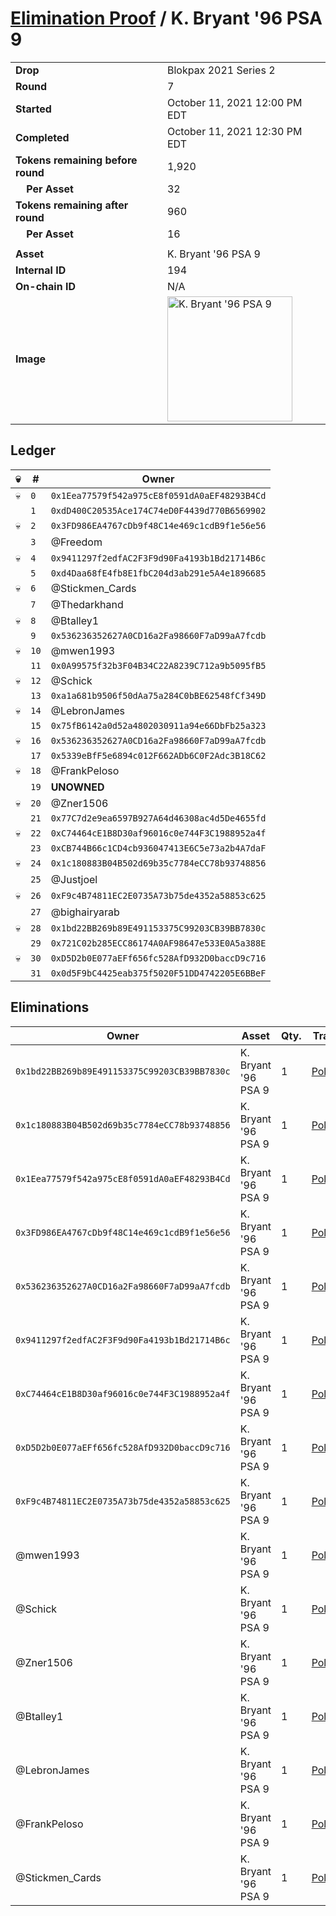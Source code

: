 # [Elimination Proof](./readme.md) / K. Bryant &#039;96 PSA 9

|||
|---|---|
| **Drop** | Blokpax 2021 Series 2 |
| **Round** | 7 |
| **Started** | October 11, 2021 12:00 PM EDT |
| **Completed** | October 11, 2021 12:30 PM EDT |
| **Tokens remaining before round** | 1,920 |
| **&nbsp;&nbsp;&nbsp;&nbsp;Per Asset** | 32 |
| **Tokens remaining after round** | 960 |
| **&nbsp;&nbsp;&nbsp;&nbsp;Per Asset** | 16 |
| | |
| **Asset** | K. Bryant &#039;96 PSA 9 |
| **Internal ID** | 194 |
| **On-chain ID** | N/A |
| **Image** | <img src="https://tcdn.blokpax.com/9484ebfa-632c-4a1e-8a18-664f2d58e2d9/e09e3bd23b2055314cb7654e59dc6671d60c0107b5f61a8cbbd2f229b1dbae83.jpg" height="200" alt="K. Bryant &#039;96 PSA 9" /> |

## Ledger

| 💀 | # | Owner |
| --- | --- | --- |
| 💀 | `0` | `0x1Eea77579f542a975cE8f0591dA0aEF48293B4Cd` |
|  | `1` | `0xdD400C20535Ace174C74eD0F4439d770B6569902` |
| 💀 | `2` | `0x3FD986EA4767cDb9f48C14e469c1cdB9f1e56e56` |
|  | `3` | @Freedom |
| 💀 | `4` | `0x9411297f2edfAC2F3F9d90Fa4193b1Bd21714B6c` |
|  | `5` | `0xd4Daa68fE4fb8E1fbC204d3ab291e5A4e1896685` |
| 💀 | `6` | @Stickmen_Cards |
|  | `7` | @Thedarkhand |
| 💀 | `8` | @Btalley1 |
|  | `9` | `0x536236352627A0CD16a2Fa98660F7aD99aA7fcdb` |
| 💀 | `10` | @mwen1993 |
|  | `11` | `0x0A99575f32b3F04B34C22A8239C712a9b5095fB5` |
| 💀 | `12` | @Schick |
|  | `13` | `0xa1a681b9506f50dAa75a284C0bBE62548fCf349D` |
| 💀 | `14` | @LebronJames |
|  | `15` | `0x75fB6142a0d52a4802030911a94e66DbFb25a323` |
| 💀 | `16` | `0x536236352627A0CD16a2Fa98660F7aD99aA7fcdb` |
|  | `17` | `0x5339eBfF5e6894c012F662ADb6C0F2Adc3B18C62` |
| 💀 | `18` | @FrankPeloso |
|  | `19` | **UNOWNED** |
| 💀 | `20` | @Zner1506 |
|  | `21` | `0x77C7d2e9ea6597B927A64d46308ac4d5De4655fd` |
| 💀 | `22` | `0xC74464cE1B8D30af96016c0e744F3C1988952a4f` |
|  | `23` | `0xCB744B66c1CD4cb936047413E6C5e73a2b4A7daF` |
| 💀 | `24` | `0x1c180883B04B502d69b35c7784eCC78b93748856` |
|  | `25` | @Justjoel |
| 💀 | `26` | `0xF9c4B74811EC2E0735A73b75de4352a58853c625` |
|  | `27` | @bighairyarab |
| 💀 | `28` | `0x1bd22BB269b89E491153375C99203CB39BB7830c` |
|  | `29` | `0x721C02b285ECC86174A0AF98647e533E0A5a388E` |
| 💀 | `30` | `0xD5D2b0E077aEFf656fc528AfD932D0baccD9c716` |
|  | `31` | `0x0d5F9bC4425eab375f5020F51DD4742205E6BBeF` |


## Eliminations

| Owner | Asset | Qty. | Transaction |
| --- | --- | --- | --- |
| `0x1bd22BB269b89E491153375C99203CB39BB7830c` | K. Bryant '96 PSA 9 | 1 | [Polygonscan](https://polygonscan.com/tx/0x67da29743c6fc7f5f17b163afe606dc853ffd7025930c99c191f3510e37a0d93) |
| `0x1c180883B04B502d69b35c7784eCC78b93748856` | K. Bryant '96 PSA 9 | 1 | [Polygonscan](https://polygonscan.com/tx/0x7a841e51921b24ad08080e6d8036451a144a7f1c4dc72a632248448681725c2d) |
| `0x1Eea77579f542a975cE8f0591dA0aEF48293B4Cd` | K. Bryant '96 PSA 9 | 1 | [Polygonscan](https://polygonscan.com/tx/0xe0e1406c09cae59af0e813f02e6954c745cfbab96651853395439fad796f0aaf) |
| `0x3FD986EA4767cDb9f48C14e469c1cdB9f1e56e56` | K. Bryant '96 PSA 9 | 1 | [Polygonscan](https://polygonscan.com/tx/0x4fba7188044ac546d3080d2ac3bc9d3a839bc32fe6b5bda3f37386c9bbb525a3) |
| `0x536236352627A0CD16a2Fa98660F7aD99aA7fcdb` | K. Bryant '96 PSA 9 | 1 | [Polygonscan](https://polygonscan.com/tx/0x836dae31f891c13f3298d1eeb33aab1d5cd667e35c43af4802e0bd70193bb1df) |
| `0x9411297f2edfAC2F3F9d90Fa4193b1Bd21714B6c` | K. Bryant '96 PSA 9 | 1 | [Polygonscan](https://polygonscan.com/tx/0xde80f3c1a2c2a65882ca28083fb507e64d41c901c60f13f020ca39be26270731) |
| `0xC74464cE1B8D30af96016c0e744F3C1988952a4f` | K. Bryant '96 PSA 9 | 1 | [Polygonscan](https://polygonscan.com/tx/0xef2c54551b2504496d3dd4a2bd35d99ca148a24a06504e598115aba9d8582287) |
| `0xD5D2b0E077aEFf656fc528AfD932D0baccD9c716` | K. Bryant '96 PSA 9 | 1 | [Polygonscan](https://polygonscan.com/tx/0x6e0fbc983f174c6dabb98e14d811478bd30d81f00f5479ca839868cec83b8abf) |
| `0xF9c4B74811EC2E0735A73b75de4352a58853c625` | K. Bryant '96 PSA 9 | 1 | [Polygonscan](https://polygonscan.com/tx/0x08a833176e20743bf321b105aad6aaa45ffff07ac372d83ad1dbe759df671ab2) |
| @mwen1993 | K. Bryant '96 PSA 9 | 1 | [Polygonscan](https://polygonscan.com/tx/0x93ccb29a314a487386dcd03d9ebcc96a52e48ed025c99bb187b8158d08a8ab71) |
| @Schick | K. Bryant '96 PSA 9 | 1 | [Polygonscan](https://polygonscan.com/tx/0x84bc5d795c7e9f768a4b0c39229a82d60c2054a2c7dc202cee2a640d2b075e99) |
| @Zner1506 | K. Bryant '96 PSA 9 | 1 | [Polygonscan](https://polygonscan.com/tx/0x3cf7e08e9cea4c6c44103c224d00da31cf37b79daedcc1e6b85c4cb7e62d702c) |
| @Btalley1 | K. Bryant '96 PSA 9 | 1 | [Polygonscan](https://polygonscan.com/tx/0x1774952848786ed92a353052fb6f3a4121807a15aae0309a119547d4e2281e73) |
| @LebronJames | K. Bryant '96 PSA 9 | 1 | [Polygonscan](https://polygonscan.com/tx/0x05248314fdbc9fa32aa911f2bbdd4f2540b0cf1f699c1495a148cb945411aaaf) |
| @FrankPeloso | K. Bryant '96 PSA 9 | 1 | [Polygonscan](https://polygonscan.com/tx/0xcb1474258939ae57297dbce0be6b2bed9ae74891d3633e1dc79d8e56cf5e13f2) |
| @Stickmen_Cards | K. Bryant '96 PSA 9 | 1 | [Polygonscan](https://polygonscan.com/tx/0x5980f221a54627d640ebadfd5892fcb711887f4f39d52fe502130b1c44d34a59) |

